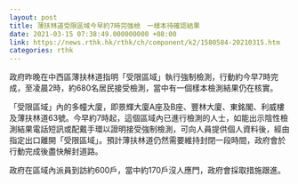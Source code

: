 ```yaml
---
layout: post
title: 薄扶林道受限區域今早約7時完強檢　一樣本待確認結果
date: 2021-03-15 07:38:49.000000000 +08:00
link: https://news.rthk.hk/rthk/ch/component/k2/1580584-20210315.htm
categories: rthk
---
```


政府昨晚在中西區薄扶林道指明「受限區域」執行強制檢測，行動約今早7時完成，至凌晨2時，約680名居民接受檢測，當中有一個樣本檢測結果仍在核實。

「受限區域」內的多幢大廈，即景輝大廈A座及B座、豐林大廈、東銘閣、利威樓及薄扶林道63號。今早約7時起，這個區域內已進行檢測的人士，如能出示陰性檢測結果電話短訊或配戴手環以證明接受強制檢測，可向人員提供個人資料後，經由指定出口離開「受限區域」。預計薄扶林道仍然需要維持封閉一段時間，政府會於行動完成後盡快解封道路。

政府在區域內派員到訪約600戶，當中約170戶沒人應門，政府會採取措施跟進。

